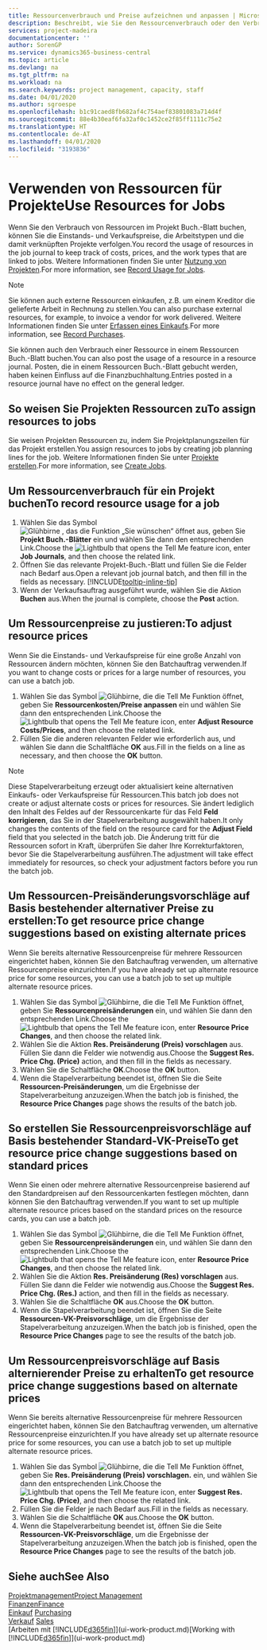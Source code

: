 ```yaml
---
title: Ressourcenverbrauch und Preise aufzeichnen und anpassen | Microsoft Docs
description: Beschreibt, wie Sie den Ressourcenverbrauch oder den Verbrauch erfassen können, die einem Projekt zugeordnet sind, um Kosten, Preisen und Arbeitstypen zu verwalten.
services: project-madeira
documentationcenter: ''
author: SorenGP
ms.service: dynamics365-business-central
ms.topic: article
ms.devlang: na
ms.tgt_pltfrm: na
ms.workload: na
ms.search.keywords: project management, capacity, staff
ms.date: 04/01/2020
ms.author: sgroespe
ms.openlocfilehash: b1c91caed8fb682af4c754aef83801083a714d4f
ms.sourcegitcommit: 88e4b30eaf6fa32af0c1452ce2f85ff1111c75e2
ms.translationtype: HT
ms.contentlocale: de-AT
ms.lasthandoff: 04/01/2020
ms.locfileid: "3193836"
---
```

# <a name="use-resources-for-jobs"></a><span data-ttu-id="e1d17-103">Verwenden von Ressourcen für Projekte</span><span class="sxs-lookup"><span data-stu-id="e1d17-103">Use Resources for Jobs</span></span>
<span data-ttu-id="e1d17-104">Wenn Sie den Verbrauch von Ressourcen im Projekt Buch.-Blatt buchen, können Sie die Einstands- und Verkaufspreise, die Arbeitstypen und die damit verknüpften Projekte verfolgen.</span><span class="sxs-lookup"><span data-stu-id="e1d17-104">You record the usage of resources in the job journal to keep track of costs, prices, and the work types that are linked to jobs.</span></span> <span data-ttu-id="e1d17-105">Weitere Informationen finden Sie unter [Nutzung von Projekten](projects-how-record-job-usage.md).</span><span class="sxs-lookup"><span data-stu-id="e1d17-105">For more information, see [Record Usage for Jobs](projects-how-record-job-usage.md).</span></span>

> [!NOTE]
> <span data-ttu-id="e1d17-106">Sie können auch externe Ressourcen einkaufen, z.B. um einem Kreditor die gelieferte Arbeit in Rechnung zu stellen.</span><span class="sxs-lookup"><span data-stu-id="e1d17-106">You can also purchase external resources, for example, to invoice a vendor for work delivered.</span></span> <span data-ttu-id="e1d17-107">Weitere Informationen finden Sie unter [Erfassen eines Einkaufs](purchasing-how-record-purchases.md).</span><span class="sxs-lookup"><span data-stu-id="e1d17-107">For more information, see [Record Purchases](purchasing-how-record-purchases.md).</span></span>

<span data-ttu-id="e1d17-108">Sie können auch den Verbrauch einer Ressource in einem Ressourcen Buch.-Blatt buchen.</span><span class="sxs-lookup"><span data-stu-id="e1d17-108">You can also post the usage of a resource in a resource journal.</span></span> <span data-ttu-id="e1d17-109">Posten, die in einem Ressourcen Buch.-Blatt gebucht werden, haben keinen Einfluss auf die Finanzbuchhaltung.</span><span class="sxs-lookup"><span data-stu-id="e1d17-109">Entries posted in a resource journal have no effect on the general ledger.</span></span>

## <a name="to-assign-resources-to-jobs"></a><span data-ttu-id="e1d17-110">So weisen Sie Projekten Ressourcen zu</span><span class="sxs-lookup"><span data-stu-id="e1d17-110">To assign resources to jobs</span></span>
<span data-ttu-id="e1d17-111">Sie weisen Projekten Ressourcen zu, indem Sie Projektplanungszeilen für das Projekt erstellen.</span><span class="sxs-lookup"><span data-stu-id="e1d17-111">You assign resources to jobs by creating job planning lines for the job.</span></span> <span data-ttu-id="e1d17-112">Weitere Informationen finden Sie unter  [Projekte erstellen](projects-how-create-jobs.md).</span><span class="sxs-lookup"><span data-stu-id="e1d17-112">For more information, see [Create Jobs](projects-how-create-jobs.md).</span></span>

## <a name="to-record-resource-usage-for-a-job"></a><span data-ttu-id="e1d17-113">Um Ressourcenverbrauch für ein Projekt buchen</span><span class="sxs-lookup"><span data-stu-id="e1d17-113">To record resource usage for a job</span></span>
1. <span data-ttu-id="e1d17-114">Wählen Sie das Symbol ![Glühbirne , das die Funktion „Sie wünschen“ öffnet](media/ui-search/search_small.png "Tell Me-Funktion") aus, geben Sie **Projekt Buch.-Blätter** ein und wählen Sie dann den entsprechenden Link.</span><span class="sxs-lookup"><span data-stu-id="e1d17-114">Choose the ![Lightbulb that opens the Tell Me feature](media/ui-search/search_small.png "Tell me what you want to do") icon, enter **Job Journals**, and then choose the related link.</span></span>
2. <span data-ttu-id="e1d17-115">Öffnen Sie das relevante Projekt-Buch.-Blatt und füllen Sie die Felder nach Bedarf aus.</span><span class="sxs-lookup"><span data-stu-id="e1d17-115">Open a relevant job journal batch, and then fill in the fields as necessary.</span></span> [!INCLUDE[tooltip-inline-tip](includes/tooltip-inline-tip_md.md)]
3. <span data-ttu-id="e1d17-116">Wenn der Verkaufsauftrag ausgeführt wurde, wählen Sie die Aktion **Buchen** aus.</span><span class="sxs-lookup"><span data-stu-id="e1d17-116">When the journal is complete, choose the **Post** action.</span></span>

## <a name="to-adjust-resource-prices"></a><span data-ttu-id="e1d17-117">Um Ressourcenpreise zu justieren:</span><span class="sxs-lookup"><span data-stu-id="e1d17-117">To adjust resource prices</span></span>
<span data-ttu-id="e1d17-118">Wenn Sie die Einstands- und Verkaufspreise für eine große Anzahl von Ressourcen ändern möchten, können Sie den Batchauftrag verwenden.</span><span class="sxs-lookup"><span data-stu-id="e1d17-118">If you want to change costs or prices for a large number of resources, you can use a batch job.</span></span>  

1. <span data-ttu-id="e1d17-119">Wählen Sie das Symbol ![Glühbirne, die die Tell Me Funktion öffnet](media/ui-search/search_small.png "Tell Me-Funktion"), geben Sie **Ressourcenkosten/Preise anpassen** ein und wählen Sie dann den entsprechenden Link.</span><span class="sxs-lookup"><span data-stu-id="e1d17-119">Choose the ![Lightbulb that opens the Tell Me feature](media/ui-search/search_small.png "Tell me what you want to do") icon, enter **Adjust Resource Costs/Prices**, and then choose the related link.</span></span>
2. <span data-ttu-id="e1d17-120">Füllen Sie die anderen relevanten Felder wie erforderlich aus, und wählen Sie dann die Schaltfläche **OK** aus.</span><span class="sxs-lookup"><span data-stu-id="e1d17-120">Fill in the fields on a line as necessary, and then choose the **OK** button.</span></span>

> [!NOTE]  
>   <span data-ttu-id="e1d17-121">Diese Stapelverarbeitung erzeugt oder aktualisiert keine alternativen Einkaufs- oder Verkaufspreise für Ressourcen.</span><span class="sxs-lookup"><span data-stu-id="e1d17-121">This batch job does not create or adjust alternate costs or prices for resources.</span></span> <span data-ttu-id="e1d17-122">Sie ändert lediglich den Inhalt des Feldes auf der Ressourcenkarte für das Feld **Feld korrigieren**, das Sie in der Stapelverarbeitung ausgewählt haben.</span><span class="sxs-lookup"><span data-stu-id="e1d17-122">It only changes the contents of the field on the resource card for the **Adjust Field** field that you selected in the batch job.</span></span> <span data-ttu-id="e1d17-123">Die Änderung tritt für die Ressourcen sofort in Kraft, überprüfen Sie daher Ihre Korrekturfaktoren, bevor Sie die Stapelverarbeitung ausführen.</span><span class="sxs-lookup"><span data-stu-id="e1d17-123">The adjustment will take effect immediately for resources, so check your adjustment factors before you run the batch job.</span></span>

## <a name="to-get-resource-price-change-suggestions-based-on-existing-alternate-prices"></a><span data-ttu-id="e1d17-124">Um Ressourcen-Preisänderungsvorschläge auf Basis bestehender alternativer Preise zu erstellen:</span><span class="sxs-lookup"><span data-stu-id="e1d17-124">To get resource price change suggestions based on existing alternate prices</span></span>
<span data-ttu-id="e1d17-125">Wenn Sie bereits alternative Ressourcenpreise für mehrere Ressourcen eingerichtet haben, können Sie den Batchauftrag verwenden, um alternative Ressourcenpreise einzurichten.</span><span class="sxs-lookup"><span data-stu-id="e1d17-125">If you have already set up alternate resource price for some resources, you can use a batch job to set up multiple alternate resource prices.</span></span>

1. <span data-ttu-id="e1d17-126">Wählen Sie das Symbol ![Glühbirne, die die Tell Me Funktion öffnet](media/ui-search/search_small.png "Tell Me-Funktion"), geben Sie **Ressourcenpreisänderungen** ein, und wählen Sie dann den entsprechenden Link.</span><span class="sxs-lookup"><span data-stu-id="e1d17-126">Choose the ![Lightbulb that opens the Tell Me feature](media/ui-search/search_small.png "Tell me what you want to do") icon, enter **Resource Price Changes**, and then choose the related link.</span></span>
2. <span data-ttu-id="e1d17-127">Wählen Sie die Aktion **Res. Preisänderung (Preis) vorschlagen** aus. Füllen Sie dann die Felder wie notwendig aus.</span><span class="sxs-lookup"><span data-stu-id="e1d17-127">Choose the **Suggest Res. Price Chg. (Price)** action, and then fill in the fields as necessary.</span></span>
3. <span data-ttu-id="e1d17-128">Wählen Sie die Schaltfläche **OK**.</span><span class="sxs-lookup"><span data-stu-id="e1d17-128">Choose the **OK** button.</span></span>  
4. <span data-ttu-id="e1d17-129">Wenn die Stapelverarbeitung beendet ist, öffnen Sie die Seite **Ressourcen-Preisänderungen**, um die Ergebnisse der Stapelverarbeitung anzuzeigen.</span><span class="sxs-lookup"><span data-stu-id="e1d17-129">When the batch job is finished, the **Resource Price Changes** page shows the results of the batch job.</span></span>

## <a name="to-get-resource-price-change-suggestions-based-on-standard-prices"></a><span data-ttu-id="e1d17-130">So erstellen Sie Ressourcenpreisvorschläge auf Basis bestehender Standard-VK-Preise</span><span class="sxs-lookup"><span data-stu-id="e1d17-130">To get resource price change suggestions based on standard prices</span></span>
<span data-ttu-id="e1d17-131">Wenn Sie einen oder mehrere alternative Ressourcenpreise basierend auf den Standardpreisen auf den Ressourcenkarten festlegen möchten, dann können Sie den Batchauftrag verwenden.</span><span class="sxs-lookup"><span data-stu-id="e1d17-131">If you want to set up multiple alternate resource prices based on the standard prices on the resource cards, you can use a batch job.</span></span>  

1. <span data-ttu-id="e1d17-132">Wählen Sie das Symbol ![Glühbirne, die die Tell Me Funktion öffnet](media/ui-search/search_small.png "Tell Me-Funktion"), geben Sie **Ressourcenpreisänderungen** ein, und wählen Sie dann den entsprechenden Link.</span><span class="sxs-lookup"><span data-stu-id="e1d17-132">Choose the ![Lightbulb that opens the Tell Me feature](media/ui-search/search_small.png "Tell me what you want to do") icon, enter **Resource Price Changes**, and then choose the related link.</span></span>
2. <span data-ttu-id="e1d17-133">Wählen Sie die Aktion **Res. Preisänderung (Res) vorschlagen** aus. Füllen Sie dann die Felder wie notwendig aus.</span><span class="sxs-lookup"><span data-stu-id="e1d17-133">Choose the **Suggest Res. Price Chg. (Res.)** action, and then fill in the fields as necessary.</span></span>  
3. <span data-ttu-id="e1d17-134">Wählen Sie die Schaltfläche **OK** aus.</span><span class="sxs-lookup"><span data-stu-id="e1d17-134">Choose the **OK** button.</span></span>  
4. <span data-ttu-id="e1d17-135">Wenn die Stapelverarbeitung beendet ist, öffnen Sie die Seite **Ressourcen-VK-Preisvorschläge**, um die Ergebnisse der Stapelverarbeitung anzuzeigen.</span><span class="sxs-lookup"><span data-stu-id="e1d17-135">When the batch job is finished, open the **Resource Price Changes** page to see the results of the batch job.</span></span>

## <a name="to-get-resource-price-change-suggestions-based-on-alternate-prices"></a><span data-ttu-id="e1d17-136">Um Ressourcenpreisvorschläge auf Basis alternierender Preise zu erhalten</span><span class="sxs-lookup"><span data-stu-id="e1d17-136">To get resource price change suggestions based on alternate prices</span></span>
<span data-ttu-id="e1d17-137">Wenn Sie bereits alternative Ressourcenpreise für mehrere Ressourcen eingerichtet haben, können Sie den Batchauftrag verwenden, um alternative Ressourcenpreise einzurichten.</span><span class="sxs-lookup"><span data-stu-id="e1d17-137">If you have already set up alternate resource price for some resources, you can use a batch job to set up multiple alternate resource prices.</span></span>

1. <span data-ttu-id="e1d17-138">Wählen Sie das Symbol ![Glühbirne, die die Tell Me Funktion öffnet](media/ui-search/search_small.png "Tell Me-Funktion"), geben Sie **Res. Preisänderung (Preis) vorschlagen.** ein, und wählen Sie dann den entsprechenden Link.</span><span class="sxs-lookup"><span data-stu-id="e1d17-138">Choose the ![Lightbulb that opens the Tell Me feature](media/ui-search/search_small.png "Tell me what you want to do") icon, enter **Suggest Res. Price Chg. (Price)**, and then choose the related link.</span></span>  
2. <span data-ttu-id="e1d17-139">Füllen Sie die Felder je nach Bedarf aus.</span><span class="sxs-lookup"><span data-stu-id="e1d17-139">Fill in the fields as necessary.</span></span>
3. <span data-ttu-id="e1d17-140">Wählen Sie die Schaltfläche **OK** aus.</span><span class="sxs-lookup"><span data-stu-id="e1d17-140">Choose the **OK** button.</span></span>  
4. <span data-ttu-id="e1d17-141">Wenn die Stapelverarbeitung beendet ist, öffnen Sie die Seite **Ressourcen-VK-Preisvorschläge**, um die Ergebnisse der Stapelverarbeitung anzuzeigen.</span><span class="sxs-lookup"><span data-stu-id="e1d17-141">When the batch job is finished, open the **Resource Price Changes** page to see the results of the batch job.</span></span>

## <a name="see-also"></a><span data-ttu-id="e1d17-142">Siehe auch</span><span class="sxs-lookup"><span data-stu-id="e1d17-142">See Also</span></span>
[<span data-ttu-id="e1d17-143">Projektmanagement</span><span class="sxs-lookup"><span data-stu-id="e1d17-143">Project Management</span></span>](projects-manage-projects.md)  
[<span data-ttu-id="e1d17-144">Finanzen</span><span class="sxs-lookup"><span data-stu-id="e1d17-144">Finance</span></span>](finance.md)  
<span data-ttu-id="e1d17-145">[Einkauf](purchasing-manage-purchasing.md)       </span><span class="sxs-lookup"><span data-stu-id="e1d17-145">[Purchasing](purchasing-manage-purchasing.md)       </span></span>  
<span data-ttu-id="e1d17-146">[Verkauf](sales-manage-sales.md)   </span><span class="sxs-lookup"><span data-stu-id="e1d17-146">[Sales](sales-manage-sales.md)   </span></span>  
<span data-ttu-id="e1d17-147">[Arbeiten mit [!INCLUDE[d365fin](includes/d365fin_md.md)]](ui-work-product.md)</span><span class="sxs-lookup"><span data-stu-id="e1d17-147">[Working with [!INCLUDE[d365fin](includes/d365fin_md.md)]](ui-work-product.md)</span></span>  
